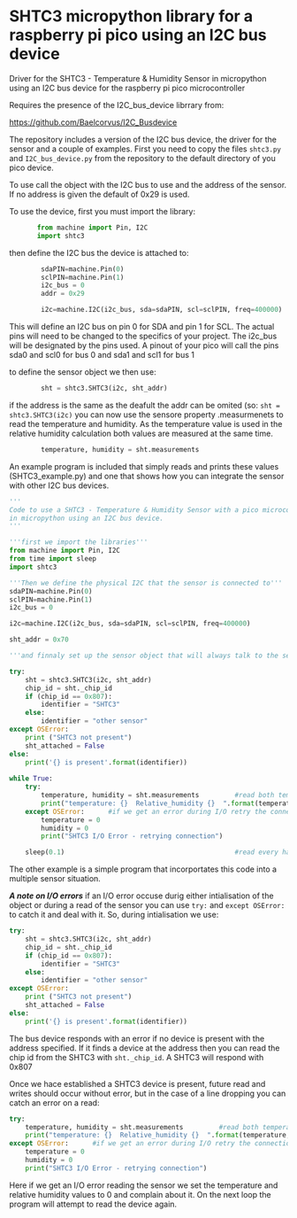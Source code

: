 # SHTC3 micropython library for a raspberry pi pico using an I2C bus device
 Driver for the SHTC3 - Temperature & Humidity Sensor in micropython using an I2C bus device for the raspberry pi pico microcontroller

Requires the presence of the I2C_bus_device librrary from:

https://github.com/Baelcorvus/I2C_Busdevice

The repository includes a version of the I2C bus device, the driver for the sensor and a couple of examples.
First you need to copy the files `shtc3.py` and `I2C_bus_device.py` from the repository to the default directory of you pico device.

To use call the object with the I2C bus to use and the address of the sensor.
If no address is given the default of 0x29 is used.

To use the device, first you must import the library:
 ```python
        from machine import Pin, I2C
        import shtc3
```
then define the I2C bus the device is attached to:
```python
        sdaPIN=machine.Pin(0)
        sclPIN=machine.Pin(1)
        i2c_bus = 0
        addr = 0x29

        i2c=machine.I2C(i2c_bus, sda=sdaPIN, scl=sclPIN, freq=400000)
```    
This will define an I2C bus on pin 0 for SDA and pin 1 for SCL. The actual pins will need to be changed
to the specifics of your project. The i2c_bus will be designated by the pins used. A pinout
of your pico will call the pins sda0 and scl0 for bus 0 and sda1 and scl1 for bus 1

to define the sensor object we then use:
```python
        sht = shtc3.SHTC3(i2c, sht_addr)
```        
if the address is the same as the deafult the addr can be omited (so: `sht = shtc3.SHTC3(i2c)`
you can now use the sensore property .measurmenets to read the temperature and humidity.
As the temperature value is used in the relative humidity calculation both values are measured at the same time.

```python        
        temperature, humidity = sht.measurements
```

An example program is included that simply reads and prints these values (SHTC3_example.py) and one that shows how you 
can integrate the sensor with other I2C bus devices.

```python
'''
Code to use a SHTC3 - Temperature & Humidity Sensor with a pico microcontroller
in micropython using an I2C bus device.
'''

'''first we import the libraries'''
from machine import Pin, I2C
from time import sleep
import shtc3

'''Then we define the physical I2C that the sensor is connected to''' 
sdaPIN=machine.Pin(0)
sclPIN=machine.Pin(1)
i2c_bus = 0

i2c=machine.I2C(i2c_bus, sda=sdaPIN, scl=sclPIN, freq=400000)

sht_addr = 0x70

'''and finnaly set up the sensor object that will always talk to the sensor'''

try:
    sht = shtc3.SHTC3(i2c, sht_addr)
    chip_id = sht._chip_id
    if (chip_id == 0x807):
        identifier = "SHTC3"
    else:
        identifier = "other sensor"
except OSError:
    print ("SHTC3 not present")
    sht_attached = False
else:
    print('{} is present'.format(identifier))
        
while True:
    try:
        temperature, humidity = sht.measurements         #read both temperature and humidity at the same time. 
        print("temperature: {}  Relative_humidity {}  ".format(temperature, humidity), end = '\r')
    except OSError:      #if we get an error during I/O retry the connection
        temperature = 0
        humidity = 0
        print("SHTC3 I/O Error - retrying connection")

    sleep(0.1)                                           #read every half second - not necessary for the bus, just cosmetic, omit as needed
```

The other example is a simple program that incorportates this code into a multiple sensor situation.

***A note on I/O errors***
if an I/O error occuse durig either intialisation of the object or during a read of the sensor you can use `try:` and `except OSError:` 
to catch it and deal with it.
So, during intialisation we use:
```python
try:
    sht = shtc3.SHTC3(i2c, sht_addr)
    chip_id = sht._chip_id
    if (chip_id == 0x807):
        identifier = "SHTC3"
    else:
        identifier = "other sensor"
except OSError:
    print ("SHTC3 not present")
    sht_attached = False
else:
    print('{} is present'.format(identifier))
```
The bus device responds with an error if no device is present with the address specified. If it finds a device at the address then you can read the chip id from the SHTC3
with `sht._chip_id`. A SHTC3 will respond with 0x807

Once we hace established a SHTC3 device is present, future read and writes should occur without error, but in the case of a line dropping you can catch an error on a read:
```python
try:
    temperature, humidity = sht.measurements         #read both temperature and humidity at the same time. 
    print("temperature: {}  Relative_humidity {}  ".format(temperature, humidity), end = '\r')
except OSError:      #if we get an error during I/O retry the connection
    temperature = 0
    humidity = 0
    print("SHTC3 I/O Error - retrying connection")
```
Here if we get an I/O error reading the sensor we set the temperature and relative humidity values to 0 and complain about it. On the next loop the program will attempt to
read the device again.